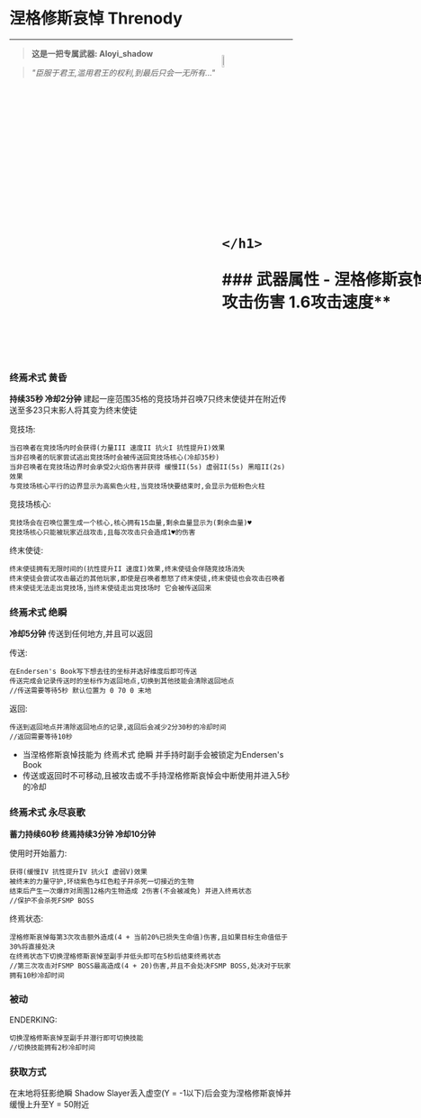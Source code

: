 
涅格修斯哀悼 Threnody
=
------------------------------------------------------

>  **这是一把专属武器: Aloyi_shadow** 

> _"臣服于君王,滥用君王的权利,到最后只会一无所有..."_

<body>
    <style>
        h1.img{     
          position: relative;
          left: 75%;
          bottom: 80px;
          }
    </style>
    <h1 class="img">
        <img src="FSMPWiki/assets/item/threnody.png" alt="threnody.png没有正常加载!" width="7.5%" height="7.5%">

    </h1>
</body>
### 武器属性
- 涅格修斯哀悼拥有  **15攻击伤害 1.6攻击速度** 

### 终焉术式 黄昏
 **持续35秒 冷却2分钟** 
建起一座范围35格的竞技场并召唤7只终末使徒并在附近传送至多23只末影人将其变为终末使徒

竞技场:

```
当召唤者在竞技场内时会获得(力量III 速度II 抗火I 抗性提升I)效果
当非召唤者的玩家尝试逃出竞技场时会被传送回竞技场核心(冷却35秒)
当非召唤者在竞技场边界时会承受2火焰伤害并获得 缓慢II(5s) 虚弱II(5s) 黑暗II(2s) 效果 
与竞技场核心平行的边界显示为高紫色火柱,当竞技场快要结束时,会显示为低粉色火柱
```

竞技场核心:

```
竞技场会在召唤位置生成一个核心,核心拥有15血量,剩余血量显示为(剩余血量)♥
竞技场核心只能被玩家近战攻击,且每次攻击只会造成1♥的伤害
```

终末使徒:

```
终末使徒拥有无限时间的(抗性提升II 速度I)效果,终末使徒会伴随竞技场消失
终末使徒会尝试攻击最近的其他玩家,即使是召唤者惹怒了终末使徒,终末使徒也会攻击召唤者
终末使徒无法走出竞技场,当终末使徒走出竞技场时 它会被传送回来
```
### 终焉术式 绝瞬
 **冷却5分钟**
传送到任何地方,并且可以返回

传送:
```
在Endersen's Book写下想去往的坐标并选好维度后即可传送 
传送完成会记录传送时的坐标作为返回地点,切换到其他技能会清除返回地点
//传送需要等待5秒 默认位置为 0 70 0 末地
```
返回:
```
传送到返回地点并清除返回地点的记录,返回后会减少2分30秒的冷却时间
//返回需要等待10秒 
```
- 当涅格修斯哀悼技能为 终焉术式 绝瞬 并手持时副手会被锁定为Endersen's Book
- 传送或返回时不可移动,且被攻击或不手持涅格修斯哀悼会中断使用并进入5秒的冷却

### 终焉术式 永尽哀歌

**蓄力持续60秒 终焉持续3分钟 冷却10分钟**

使用时开始蓄力:
```
获得(缓慢IV 抗性提升IV 抗火I 虚弱V)效果
被终末的力量守护,环绕紫色与红色粒子并杀死一切接近的生物
结束后产生一次爆炸对周围12格内生物造成 2伤害(不会被减免) 并进入终焉状态
//保护不会杀死FSMP BOSS
```
终焉状态:
```
涅格修斯哀悼每第3次攻击额外造成(4 + 当前20%已损失生命值)伤害,且如果目标生命值低于30%将直接处决
在终焉状态下切换涅格修斯哀悼至副手并低头即可在5秒后结束终焉状态
//第三次攻击对FSMP BOSS最高造成(4 + 20)伤害,并且不会处决FSMP BOSS,处决对于玩家拥有10秒冷却时间
```
### 被动

ENDERKING:
```
切换涅格修斯哀悼至副手并潜行即可切换技能
//切换技能拥有2秒冷却时间
```
### 获取方式

在末地将狂影绝瞬 Shadow Slayer丢入虚空(Y = -1以下)后会变为涅格修斯哀悼并缓慢上升至Y = 50附近